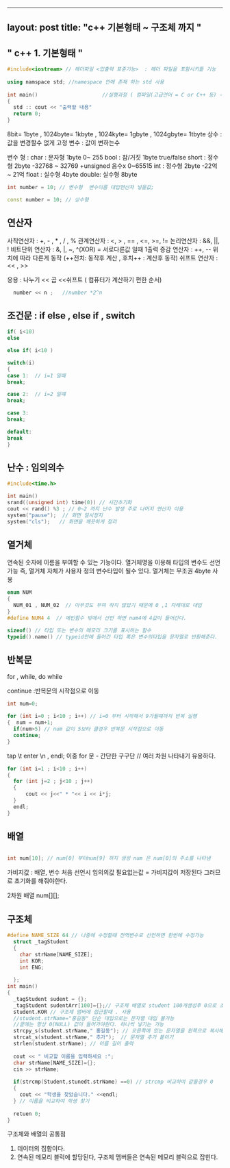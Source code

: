


---
layout: post
title:  "c++  기본형태 ~ 구조체 까지 "
---

##  " c++  1. 기본형태 "

```c++
#include<iostream> // 헤더파일 <입출력 표준기능>  : 헤더 파일을 포함시키틑 기능
  
using namspace std; //namespace 안에 존재 하는 std 사용
 
int main()                     //실행과정 ( 컴파일(고급언어 = C or C++ 등) -> 빌드(저급언어 = 기계어) -> 실행)
{
  std :: cout << "출력할 내용"  
  return 0;
}
```
8bit= 1byte , 1024byte= 1kbyte , 1024kyte= 1gbyte , 1024gbyte= 1tbyte
상수 : 값을 변경할수 없게 고정 
변수 : 값이 변하는수 

변수 형 :  char : 문자형 1byte   0~ 255
            bool  : 참/거짓 1byte   true/false
            short : 정수형 2byte     -32768 ~ 32769  +unsigned 음수x 0~65515
            int   : 정수형 2byte     -22억 ~ 21억
            float : 실수형 4byte
            double: 실수형 8byte
```c++
int number = 10; // 변수형  변수이름 대입연산자 넣을값;

const number = 10; // 상수형 
```         
 
 ## 연산자
 사칙연산자 : +, - , * , / , %
 관계연산자 : <, > , == , <=, >=, !=
 논리연산자 : &&, ||, !
 비트단위 연산자 :  &, |, ~, ^(XOR) = 서로다른값 일때 1출력
 증감 연산자 : ++, -- 위치에 따라 다른게 동작 (++전치: 동작후 계산 , 후치++ : 계산후 동작)
 쉬프트 연산자 :  << , >>  

  응용 : 나누기 << 곱 <<쉬프트 ( 컴퓨터가 계산하기 편한 순서)
```c++
  number << n ;   //number *2^n 
```  

## 조건문 : if  else , else if , switch
```c++
if( i<10)
else

else if( i<10 )

switch(i)
{
case 1:  // i=1 일때 
break;

case 2:  // i=2 일떄
break;

case 3:
break;

default:
break
}

``` 
## 난수 : 임의의수 
```C++
#include<time.h>

int main()
srand((unsigned int) time(0)) // 시간초기화
cout << rand() %3 ; // 0~2 까지 난수 발생 주로 나머지 연산자 이용 
system("pause");  // 화면 일시정지
system("cls");   // 화면을 깨끗하게 정리
```

## 열거체
연속된 숫자에 이름을 부여할 수 있는 기능이다.
열거체명을 이용해 타입의 변수도 선언 가능 즉, 열거체 자체가 사용자 정의 변수타입이 될수 있다.
열거체는 무조권 4byte 사용 

```c++
enum NUM 
{
  NUM_01 , NUM_02  // 아무것도 부여 하지 않았기 때문에 0 ,1 차례대로 대입
}
#define NUM4 4  // 메인함수 밖에서 선언 하면 num4에 4값이 들어간다.

sizeof() // 타입 또는 변수의 메모리 크기를 표시하는 함수
typeid().name() // typeid안에 들어간 타입 혹은 변수의타입을 문자열로 반환해준다.

```

## 반복문
for , while, do while

continue :반복문의 시작점으로 이동 

```c++
int num=0;

for (int i=0 ; i<10 ; i++) // i=0 부터 시작해서 9가될떄까지 반복 실행
{  num = num+1;
  if(num>5) // num 값이 5보타 클경우 반복문 시작점으로 이동
  continue;
}
```
tap  \t
enter \n  , endl;
이중 for 문 - 간단한 구구단 // 여러 차원 나타내기 유용하다.
```c++
for (int i=1 ; i<10 ; i++)
{
  for (int j=2 ; j<10 ; j++)
  {
      cout << j<<" * "<< i << i*j;  
  }
  endl;
}
```

## 배열
```c++

int num[10]; // num[0] 부터num[9] 까지 생성 num 은 num[0]의 주소를 나타냄
```

가비지값 : 배열, 변수 처음 선언시 임의의값 필요없는값 = 가비지값이 저장된다 그러므로 초기화를 해줘야한다.

2차원 배열 
num[][];


## 구조체
```c++
#define NAME_SIZE 64 // 나중에 수정할때 전역변수로 선언하면 한번에 수정가능 
  struct _tagStudent
  {
    char strName[NAME_SIZE];
    int KOR;
    int ENG;
 
  };
int main()
{
  _tagStudent sudent = {};
  _tagStudent sudentArr[100]={};// 구조체 배열로 student 100개생성후 0으로 초기화
  student.KOR // 구조체 맴버에 접근할때 . 사용
  //student.strName="홍길동" 단순 대입으로는 문자열 대입 불가능 
  //끝에는 항상 0(NULL) 값이 들어가야한다. 하나씩 넣기는 가능
  strcpy_s(student.strName," 홍길동"); // 오른쪽에 있는 문자열을 왼쪽으로 복사해준다.
  strcat_s(student.strName," 추가");  // 문자열 추가 붙이기
  strlen(student.strName); // 이름 길이 출력
  
  cout << " 비교할 이름을 입력하세요 :";
  char strName[NAME_SIZE]={};
  cin >> strName;
  
  if(strcmp(Student,stunedt.strName) ==0) // strcmp 비교하여 같을경우 0 
  {
    cout << "학생을 찾았습니다." <<endl;
  } // 이름을 비교하여 학생 찾기 
  
  retuen 0;
}

```
구조체와 배열의 공통점
1. 데이터의 집합이다. 
2. 연속된 메모리 블럭에 할당된다, 구조체 멤버들은 연속된 메모리 블럭으로 잡힌다.



